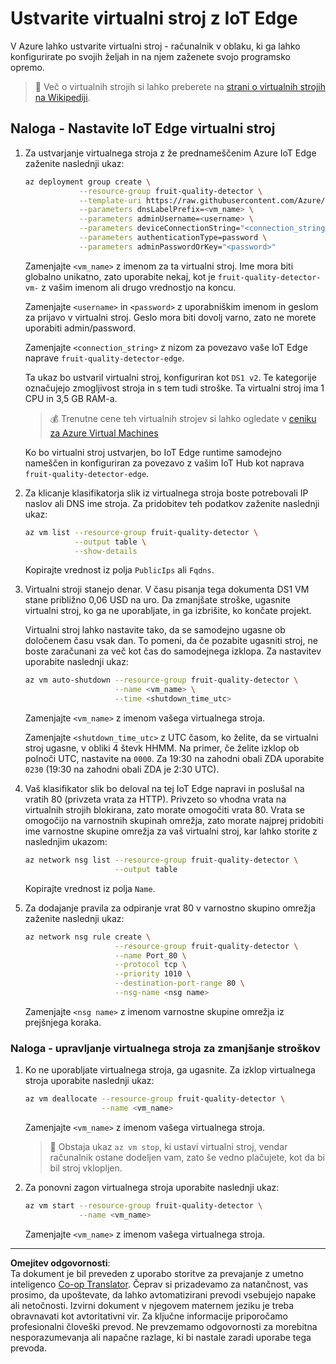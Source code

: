 <!--
CO_OP_TRANSLATOR_METADATA:
{
  "original_hash": "24dc783a600e20251211987b36370e93",
  "translation_date": "2025-08-28T12:21:24+00:00",
  "source_file": "4-manufacturing/lessons/3-run-fruit-detector-edge/vm-iotedge.md",
  "language_code": "sl"
}
-->
# Ustvarite virtualni stroj z IoT Edge

V Azure lahko ustvarite virtualni stroj - računalnik v oblaku, ki ga lahko konfigurirate po svojih željah in na njem zaženete svojo programsko opremo.

> 💁 Več o virtualnih strojih si lahko preberete na [strani o virtualnih strojih na Wikipediji](https://wikipedia.org/wiki/Virtual_machine).

## Naloga - Nastavite IoT Edge virtualni stroj

1. Za ustvarjanje virtualnega stroja z že prednameščenim Azure IoT Edge zaženite naslednji ukaz:

    ```sh
    az deployment group create \
                --resource-group fruit-quality-detector \
                --template-uri https://raw.githubusercontent.com/Azure/iotedge-vm-deploy/1.2.0/edgeDeploy.json \
                --parameters dnsLabelPrefix=<vm_name> \
                --parameters adminUsername=<username> \
                --parameters deviceConnectionString="<connection_string>" \
                --parameters authenticationType=password \
                --parameters adminPasswordOrKey="<password>"
    ```

    Zamenjajte `<vm_name>` z imenom za ta virtualni stroj. Ime mora biti globalno unikatno, zato uporabite nekaj, kot je `fruit-quality-detector-vm-` z vašim imenom ali drugo vrednostjo na koncu.

    Zamenjajte `<username>` in `<password>` z uporabniškim imenom in geslom za prijavo v virtualni stroj. Geslo mora biti dovolj varno, zato ne morete uporabiti admin/password.

    Zamenjajte `<connection_string>` z nizom za povezavo vaše IoT Edge naprave `fruit-quality-detector-edge`.

    Ta ukaz bo ustvaril virtualni stroj, konfiguriran kot `DS1 v2`. Te kategorije označujejo zmogljivost stroja in s tem tudi stroške. Ta virtualni stroj ima 1 CPU in 3,5 GB RAM-a.

    > 💰 Trenutne cene teh virtualnih strojev si lahko ogledate v [ceniku za Azure Virtual Machines](https://azure.microsoft.com/pricing/details/virtual-machines/linux/?WT.mc_id=academic-17441-jabenn)

    Ko bo virtualni stroj ustvarjen, bo IoT Edge runtime samodejno nameščen in konfiguriran za povezavo z vašim IoT Hub kot naprava `fruit-quality-detector-edge`.

1. Za klicanje klasifikatorja slik iz virtualnega stroja boste potrebovali IP naslov ali DNS ime stroja. Za pridobitev teh podatkov zaženite naslednji ukaz:

    ```sh
    az vm list --resource-group fruit-quality-detector \
               --output table \
               --show-details
    ```

    Kopirajte vrednost iz polja `PublicIps` ali `Fqdns`.

1. Virtualni stroji stanejo denar. V času pisanja tega dokumenta DS1 VM stane približno 0,06 USD na uro. Da zmanjšate stroške, ugasnite virtualni stroj, ko ga ne uporabljate, in ga izbrišite, ko končate projekt.

    Virtualni stroj lahko nastavite tako, da se samodejno ugasne ob določenem času vsak dan. To pomeni, da če pozabite ugasniti stroj, ne boste zaračunani za več kot čas do samodejnega izklopa. Za nastavitev uporabite naslednji ukaz:

    ```sh
    az vm auto-shutdown --resource-group fruit-quality-detector \
                        --name <vm_name> \
                        --time <shutdown_time_utc>
    ```

    Zamenjajte `<vm_name>` z imenom vašega virtualnega stroja.

    Zamenjajte `<shutdown_time_utc>` z UTC časom, ko želite, da se virtualni stroj ugasne, v obliki 4 števk HHMM. Na primer, če želite izklop ob polnoči UTC, nastavite na `0000`. Za 19:30 na zahodni obali ZDA uporabite `0230` (19:30 na zahodni obali ZDA je 2:30 UTC).

1. Vaš klasifikator slik bo deloval na tej IoT Edge napravi in poslušal na vratih 80 (privzeta vrata za HTTP). Privzeto so vhodna vrata na virtualnih strojih blokirana, zato morate omogočiti vrata 80. Vrata se omogočijo na varnostnih skupinah omrežja, zato morate najprej pridobiti ime varnostne skupine omrežja za vaš virtualni stroj, kar lahko storite z naslednjim ukazom:

    ```sh
    az network nsg list --resource-group fruit-quality-detector \
                        --output table
    ```

    Kopirajte vrednost iz polja `Name`.

1. Za dodajanje pravila za odpiranje vrat 80 v varnostno skupino omrežja zaženite naslednji ukaz:

    ```sh
    az network nsg rule create \
                        --resource-group fruit-quality-detector \
                        --name Port_80 \
                        --protocol tcp \
                        --priority 1010 \
                        --destination-port-range 80 \
                        --nsg-name <nsg name>
    ```

    Zamenjajte `<nsg name>` z imenom varnostne skupine omrežja iz prejšnjega koraka.

### Naloga - upravljanje virtualnega stroja za zmanjšanje stroškov

1. Ko ne uporabljate virtualnega stroja, ga ugasnite. Za izklop virtualnega stroja uporabite naslednji ukaz:

    ```sh
    az vm deallocate --resource-group fruit-quality-detector \
                     --name <vm_name>
    ```

    Zamenjajte `<vm_name>` z imenom vašega virtualnega stroja.

    > 💁 Obstaja ukaz `az vm stop`, ki ustavi virtualni stroj, vendar računalnik ostane dodeljen vam, zato še vedno plačujete, kot da bi bil stroj vklopljen.

1. Za ponovni zagon virtualnega stroja uporabite naslednji ukaz:

    ```sh
    az vm start --resource-group fruit-quality-detector \
                --name <vm_name>
    ```

    Zamenjajte `<vm_name>` z imenom vašega virtualnega stroja.

---

**Omejitev odgovornosti**:  
Ta dokument je bil preveden z uporabo storitve za prevajanje z umetno inteligenco [Co-op Translator](https://github.com/Azure/co-op-translator). Čeprav si prizadevamo za natančnost, vas prosimo, da upoštevate, da lahko avtomatizirani prevodi vsebujejo napake ali netočnosti. Izvirni dokument v njegovem maternem jeziku je treba obravnavati kot avtoritativni vir. Za ključne informacije priporočamo profesionalni človeški prevod. Ne prevzemamo odgovornosti za morebitna nesporazumevanja ali napačne razlage, ki bi nastale zaradi uporabe tega prevoda.